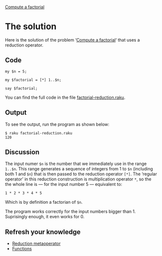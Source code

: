 [Compute a factorial](../)

# The solution

Here is the solution of the problem ‘[Compute a factorial](../)‘ that uses a reduction operator.

## Code

    my $n = 5;

    my $factorial = [*] 1..$n;

    say $factorial;

You can find the full code in the file [factorial-reduction.raku](https://github.com/ash/raku-course/blob/master/problems/factorial-metaoperator/solution/factorial-reduction.raku).

## Output

To see the output, run the program as shown below:

    $ raku factorial-reduction.raku
    120

## Discussion

The input numer `$n` is the number that we immediately use in the range `1..$n`. This range generates a sequence of integers from 1 to `$n` (including both 1 and `$n`) that is then passed to the reduction operator `[*]`. The ‘regular operator’ in this reduction construction is multiplication operator `*`, so the the whole line is — for the input number 5 — equivalent to:

    1 * 2 * 3 * 4 * 5

Which is by definition a factorian of `$n`.

The program works correctly for the input numbers bigger than 1. Suprisingly enough, it even works for 0.

## Refresh your knowledge

* [Reduction metaoperator](/metaoperators/reduction-metaoperators)
* [Functions](functions)
